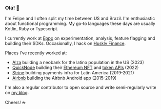 ### Olá! 👋

I'm Felipe and I often split my time between US and Brazil.
I'm enthusiastic about functional programming.
My go-to languages these days are usually Kotlin, Ruby or Typescript.

I currently work at [Eppo](https://geteppo.com) on experimentation, analysis, feature flagging and building their SDKs.
Occasionally, I hack on [Huskly Finance](https://huskly.finance).

Places I've recently worked at:

* [Alza](https://alza.app) building a neobank for the latino population in the US (2023)
* [QuickNode](https://quicknode.com) building their [Ethereum NFT](https://www.quicknode.com/nft-api) 
and [token APIs](https://www.quicknode.com/token-api) (2022)
* [Stripe](https://stripe.com) building payments infra for Latin America (2019-2021)
* [Airbnb](https://airbnb.com) building the Airbnb Android app (2015-2019)

I'm also a regular contributor to open source and write semi-regularly write on [my blog](https://felipe.lima.gl).

Cheers! ☕
